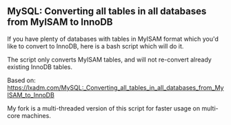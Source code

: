## MySQL: Converting all tables in all databases from MyISAM to InnoDB

If you have plenty of databases with tables in MyISAM format which you'd like to convert to InnoDB, here is a bash script which will do it.

The script only converts MyISAM tables, and will not re-convert already existing InnoDB tables.

Based on: https://lxadm.com/MySQL:_Converting_all_tables_in_all_databases_from_MyISAM_to_InnoDB

My fork is a multi-threaded version of this script for faster usage on multi-core machines.
